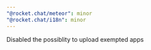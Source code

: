 ```yaml
---
"@rocket.chat/meteor": minor
"@rocket.chat/i18n": minor
---
```


Disabled the possiblity to upload exempted apps
